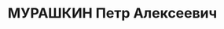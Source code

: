 ---
title: МУРАШКИН Петр Алексеевич
description: "майор, ком. 58 отдельного батальона связи КВО. \n  ВКВС - 25.12.1937,\
  \ ВМН. Расстрелян 26.12.1937, Киев"
---